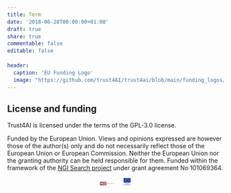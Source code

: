 ```yaml
---
title: Term
date: '2018-06-28T00:00:00+01:00'
draft: true
share: true
commentable: false
editable: false

header:
  caption: 'EU Funding Logo'
  image: "https://github.com/trust4AI/trust4ai/blob/main/funding_logos/NGI_Search-rgb_Plan-de-travail-1-2048x410.png" #'/../main/funding_logos/EU_funding_logo.png'
---
```


[//]: # (Add your terms here and set `draft: false` to publish it. Otherwise, delete this file if you don't need it.)


## License and funding

Trust4AI is licensed under the terms of the GPL-3.0 license.

Funded by the European Union. Views and opinions expressed are however those of the author(s) only and do not necessarily reflect those of the European Union or European Commission. Neither the European Union nor the granting authority can be held responsible for them. Funded within the framework of the [NGI Search project](https://www.ngisearch.eu/) under grant agreement No 101069364.

<p align="center" style="text-align: center;">
<img src="https://github.com/trust4AI/trust4ai/blob/main/funding_logos/NGI_Search-rgb_Plan-de-travail-1-2048x410.png" width="50" style="display: inline-block;">
<img src="https://github.com/trust4AI/trust4ai/blob/main/funding_logos/EU_funding_logo.png" width="20" style="display: inline-block;">
</p>
